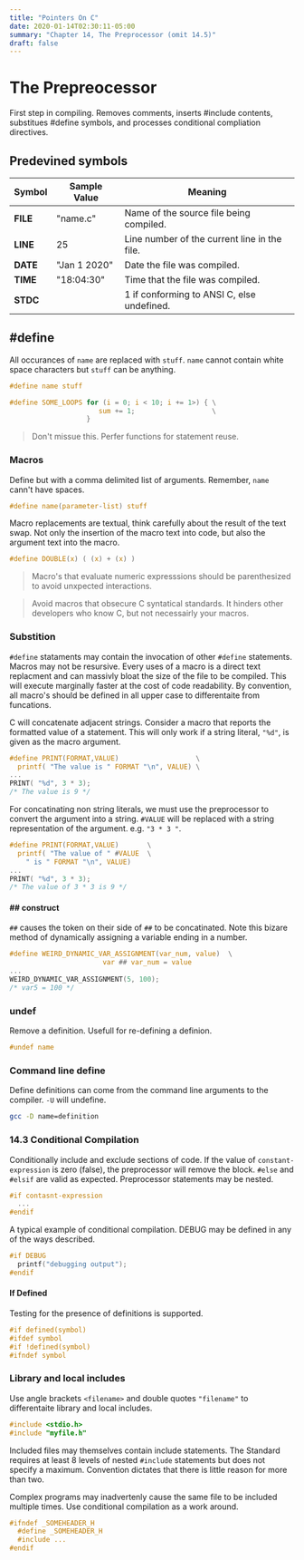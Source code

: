 ```yaml
---
title: "Pointers On C"
date: 2020-01-14T02:30:11-05:00
summary: "Chapter 14, The Preprocessor (omit 14.5)"
draft: false
---
```


# The Prepreocessor
First step in compiling. Removes comments, inserts #include contents, substitues #define symbols, and processes conditional compliation directives.

## Predevined symbols

| Symbol | Sample Value | Meaning
|---|---|---|
|__FILE__|"name.c"|Name of the source file being compiled.|
|__LINE__|25|Line number of the current line in the file.|
|__DATE__|"Jan 1 2020"|Date the file was compiled.|
|__TIME__|"18:04:30"|Time that the file was compiled.|
|__STDC__||1 if conforming to ANSI C, else undefined.|

## #define
All occurances of `name` are replaced with `stuff`. `name` cannot contain white space characters but `stuff` can be anything.
``` c
#define name stuff
```

``` c
#define SOME_LOOPS for (i = 0; i < 10; i += 1>) { \
                      sum += 1;                   \
                   }
```
> Don't missue this. Perfer functions for statement reuse.

### Macros
Define but with a comma delimited list of arguments. Remember, `name` cann't have spaces.

``` c
#define name(parameter-list) stuff
```

Macro replacements are textual, think carefully about the result of the text swap. Not only the insertion of the macro text into code, but also the argument text into the macro.
``` c
#define DOUBLE(x) ( (x) + (x) )
```

> Macro's that evaluate numeric expresssions should be parenthesized to avoid unxpected interactions.

> Avoid macros that obsecure C syntatical standards. It hinders other developers who know C, but not necessairly your macros.

### Substition
`#define` stataments may contain the invocation of other `#define` statements. Macros may not be resursive. Every uses of a macro is a direct text replacment and can massivly bloat the size of the file to be compiled. This will execute marginally faster at the cost of code readability. By convention, all macro's should be defined in all upper case to differentaite from funcations.

C will concatenate adjacent strings. Consider a macro that reports the formatted value of a statement. This will only work if a string literal, `"%d"`, is given as the macro argument.
``` c
#define PRINT(FORMAT,VALUE)                   \
  printf( "The value is " FORMAT "\n", VALUE) \
...
PRINT( "%d", 3 * 3);
/* The value is 9 */
```

For concatinating non string literals, we must use the preprocessor to convert the argument into a string. `#VALUE` will be replaced with a string representation of the argument. e.g. `"3 * 3 "`.
``` c
#define PRINT(FORMAT,VALUE)       \
  printf( "The value of " #VALUE  \
    " is " FORMAT "\n", VALUE)
...
PRINT( "%d", 3 * 3);
/* The value of 3 * 3 is 9 */
```

#### ## construct
`##` causes the token on their side of `##` to be concatinated. Note this bizare method of dynamically assigning a variable ending in a number.
``` c
#define WEIRD_DYNAMIC_VAR_ASSIGNMENT(var_num, value)  \
                       var ## var_num = value
...
WEIRD_DYNAMIC_VAR_ASSIGNMENT(5, 100);
/* var5 = 100 */
```

### undef
Remove a definition. Usefull for re-defining a definion.
``` c
#undef name
```

### Command line define
Define definitions can come from the command line arguments to the compiler. `-U` will undefine.
``` bash
gcc -D name=definition
```

### 14.3 Conditional Compilation
Conditionally include and exclude sections of code. If the value of `constant-expression` is zero (false), the preprocessor will remove the block. `#else` and `#elsif` are valid as expected. Preprocessor statements may be nested.
``` c
#if contasnt-expression
  ...
#endif
```
A typical example of conditional compilation. DEBUG may be defined in any of the ways described.
``` c
#if DEBUG
  printf("debugging output");
#endif
```

#### If Defined
Testing for the presence of definitions is supported.
``` c
#if defined(symbol)
#ifdef symbol
#if !defined(symbol)
#ifndef symbol
```

### Library and local includes
Use angle brackets `<filename>` and double quotes `"filename"` to differentaite library and local includes.
``` c
#include <stdio.h>
#include "myfile.h"
```

Included files may themselves contain include statements. The Standard requires at least 8 levels of nested `#include` statements but does not specify a maximum. Convention dictates that there is little reason for more than two.

Complex programs may inadvertenly cause the same file to be included multiple times. Use conditional compilation as a work around.
``` c
#ifndef _SOMEHEADER_H
  #define _SOMEHEADER_H
  #include ...
#endif
```